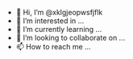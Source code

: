 - 👋 Hi, I’m @xklgjeopwsfjflk
- 👀 I’m interested in ...
- 🌱 I’m currently learning ...
- 💞️ I’m looking to collaborate on ...
- 📫 How to reach me ...

<!---
xklgjeopwsfjflk/xklgjeopwsfjflk is a ✨ special ✨ repository because its `README.md` (this file) appears on your GitHub profile.
You can click the Preview link to take a look at your changes.
--->
